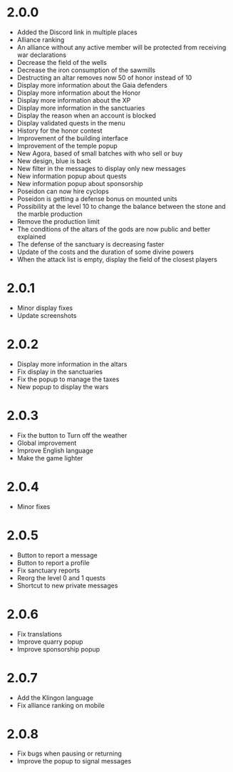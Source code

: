 # 2.0.0
* Added the Discord link in multiple places
* Alliance ranking
* An alliance without any active member will be protected from receiving war declarations
* Decrease the field of the wells
* Decrease the iron consumption of the sawmills
* Destructing an altar removes now 50 of honor instead of 10
* Display more information about the Gaia defenders
* Display more information about the Honor
* Display more information about the XP
* Display more information in the sanctuaries
* Display the reason when an account is blocked
* Display validated quests in the menu
* History for the honor contest
* Improvement of the building interface
* Improvement of the temple popup
* New Agora, based of small batches with who sell or buy
* New design, blue is back
* New filter in the messages to display only new messages
* New information popup about quests
* New information popup about sponsorship
* Poseidon can now hire cyclops
* Poseidon is getting a defense bonus on mounted units
* Possibility at the level 10 to change the balance between the stone and the marble production
* Remove the production limit
* The conditions of the altars of the gods are now public and better explained
* The defense of the sanctuary is decreasing faster
* Update of the costs and the duration of some divine powers
* When the attack list is empty, display the field of the closest players

# 2.0.1
* Minor display fixes
* Update screenshots

# 2.0.2
* Display more information in the altars
* Fix display in the sanctuaries
* Fix the popup to manage the taxes
* New popup to display the wars

# 2.0.3
* Fix the button to Turn off the weather
* Global improvement
* Improve English language
* Make the game lighter

# 2.0.4
* Minor fixes

# 2.0.5
* Button to report a message
* Button to report a profile
* Fix sanctuary reports
* Reorg the level 0 and 1 quests
* Shortcut to new private messages

# 2.0.6
* Fix translations
* Improve quarry popup
* Improve sponsorship popup

# 2.0.7
* Add the Klingon language
* Fix alliance ranking on mobile

# 2.0.8
* Fix bugs when pausing or returning
* Improve the popup to signal messages
